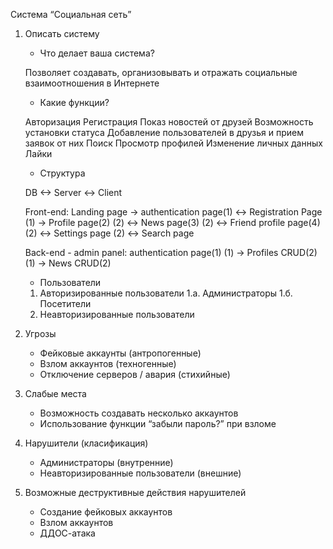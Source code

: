 Система “Социальная сеть”

1. Описать систему
	- Что делает ваша система?

	Позволяет создавать, организовывать и отражать социальные взаимоотношения в Интернете

	- Какие функции?

	Авторизация
	Регистрация
	Показ новостей от друзей
	Возможность установки статуса
	Добавление пользователей в друзья и прием заявок от них
	Поиск
	Просмотр профилей
	Изменение личных данных
	Лайки

	- Структура
	
	DB <-> Server <-> Client

	Front-end:
	Landing page → authentication page(1) ↔ Registration Page
	(1) → Profile page(2)
	(2) ↔ News page(3)
	(2) ↔ Friend profile page(4)
	(2) ↔ Settings page
	(2) ↔ Search page 

	Back-end - admin panel:
	authentication page(1)
	(1) → Profiles CRUD(2)
	(1) → News CRUD(2)

	- Пользователи

	1. Авторизированные пользователи
		1.а. Администраторы
		1.б. Посетители
	2. Неавторизированные пользователи

2. Угрозы
	- Фейковые аккаунты (антропогенные)
	- Взлом аккаунтов (техногенные)
	- Отключение серверов / авария (стихийные)

3. Слабые места
	- Возможность создавать несколько аккаунтов
	- Использование функции “забыли пароль?” при взломе
4. Нарушители (класификация)
	- Администраторы (внутренние)
	- Неавторизированные пользователи (внешние)
5. Возможные деструктивные действия нарушителей
	- Создание фейковых аккаунтов
	- Взлом аккаунтов
	- ДДОС-атака